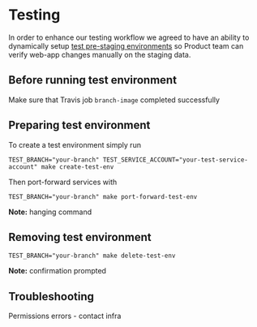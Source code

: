 # Testing

In order to enhance our testing workflow we agreed to have an ability to dynamically setup [test pre-staging environments](https://athenianco.atlassian.net/browse/ENG-814)
so Product team can verify web-app changes manually on the staging data.

## Before running test environment
Make sure that Travis job `branch-image` completed successfully 

## Preparing test environment
To create a test environment simply run  
```shell script
TEST_BRANCH="your-branch" TEST_SERVICE_ACCOUNT="your-test-service-account" make create-test-env
```
Then port-forward services with
```shell script
TEST_BRANCH="your-branch" make port-forward-test-env
```
**Note:** hanging command

## Removing test environment
```shell script
TEST_BRANCH="your-branch" make delete-test-env
```
**Note:** confirmation prompted

## Troubleshooting
Permissions errors - contact infra 
